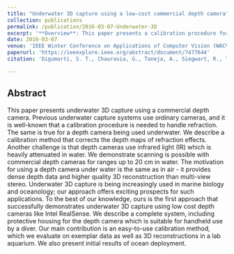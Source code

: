 ```yaml
---
title: "Underwater 3D capture using a low-cost commercial depth camera"
collection: publications
permalink: /publication/2016-03-07-Underwater-3D
excerpt: '**Overview**: This paper presents a calibration procedure for using commercial depth cameras underwater. This is useful fro underwater 3D capture.'
date: 2016-03-07
venue: 'IEEE Winter Conference on Applications of Computer Vision (WACV)'
paperurl: 'https://ieeexplore.ieee.org/abstract/document/7477644'
citation: 'Digumarti, S. T., Chaurasia, G., Taneja, A., Siegwart, R., Thomas, A., & Beardsley, P. (2016). &quot;Underwater 3D capture using a low-cost commercial depth camera.&quot; <i>IEEE IEEE Winter Conference on Applications of Computer Vision</i>, 2016, pp. 1-9.'

---
```

## Abstract
This paper presents underwater 3D capture using a commercial depth camera. Previous underwater capture systems use ordinary cameras, and it is well-known that a calibration procedure is needed to handle refraction. The same is true for a depth camera being used underwater. We describe a calibration method that corrects the depth maps of refraction effects. Another challenge is that depth cameras use infrared light (IR) which is heavily attenuated in water. We demonstrate scanning is possible with commercial depth cameras for ranges up to 20 cm in water. The motivation for using a depth camera under water is the same as in air - it provides dense depth data and higher quality 3D reconstruction than multi-view stereo. Underwater 3D capture is being increasingly used in marine biology and oceanology; our approach offers exciting prospects for such applications. To the best of our knowledge, ours is the first approach that successfully demonstrates underwater 3D capture using low cost depth cameras like Intel RealSense. We describe a complete system, including protective housing for the depth camera which is suitable for handheld use by a diver. Our main contribution is an easy-to-use calibration method, which we evaluate on exemplar data as well as 3D reconstructions in a lab aquarium. We also present initial results of ocean deployment.